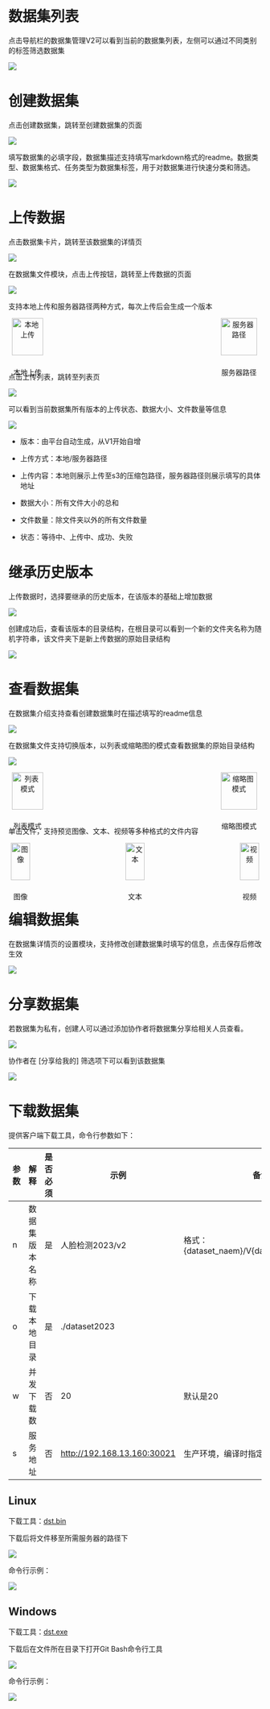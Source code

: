# 数据集列表

点击导航栏的数据集管理V2可以看到当前的数据集列表，左侧可以通过不同类别的标签筛选数据集

![](images/数据集管理/image.png)



# 创建数据集

点击创建数据集，跳转至创建数据集的页面

![](images/数据集管理/image-1.png)



填写数据集的必填字段，数据集描述支持填写markdown格式的readme。数据类型、数据集格式、任务类型为数据集标签，用于对数据集进行快速分类和筛选。

![](images/数据集管理/image-2.png)



# 上传数据

点击数据集卡片，跳转至该数据集的详情页

![](images/数据集管理/image-3.png)



在数据集文件模块，点击上传按钮，跳转至上传数据的页面

![](images/数据集管理/image-4.png)



支持本地上传和服务器路径两种方式，每次上传后会生成一个版本

<div style="display: flex; justify-content: space-between;">
  <div style="text-align: center;">
    <img src="images/数据集管理/image-5.png" alt="本地上传" style="width: 90%;"/>
    <p>本地上传</p>
  </div>
  <div style="text-align: center;">
    <img src="images/数据集管理/image-6.png" alt="服务器路径" style="width: 90%;"/>
    <p>服务器路径</p>
  </div>
</div>


点击上传列表，跳转至列表页

![](images/数据集管理/image-7.png)



可以看到当前数据集所有版本的上传状态、数据大小、文件数量等信息

![](images/数据集管理/image-8.png)

* 版本：由平台自动生成，从V1开始自增

* 上传方式：本地/服务器路径

* 上传内容：本地则展示上传至s3的压缩包路径，服务器路径则展示填写的具体地址

* 数据大小：所有文件大小的总和

* 文件数量：除文件夹以外的所有文件数量

* 状态：等待中、上传中、成功、失败



# 继承历史版本

上传数据时，选择要继承的历史版本，在该版本的基础上增加数据

![](images/数据集管理/image-9.png)

创建成功后，查看该版本的目录结构，在根目录可以看到一个新的文件夹名称为随机字符串，该文件夹下是新上传数据的原始目录结构

![](images/数据集管理/image-10.png)



# 查看数据集

在数据集介绍支持查看创建数据集时在描述填写的readme信息

![](images/数据集管理/image-11.png)

在数据集文件支持切换版本，以列表或缩略图的模式查看数据集的原始目录结构

![](images/数据集管理/image-12.png)

<div style="display: flex; justify-content: space-between;">
  <div style="text-align: center;">
    <img src="images/数据集管理/image-13.png" alt="列表模式" style="width: 90%;"/>
    <p>列表模式</p>
  </div>
  <div style="text-align: center;">
    <img src="images/数据集管理/image-14.png" alt="缩略图模式" style="width: 90%;"/>
    <p>缩略图模式</p>
  </div>
</div>


单击文件，支持预览图像、文本、视频等多种格式的文件内容

<div style="display: flex; justify-content: space-between;">
  <div style="text-align: center;">
    <img src="images/数据集管理/image-15.png" alt="图像" style="width: 90%;"/>
    <p>图像</p>
  </div>
  <div style="text-align: center;">
    <img src="images/数据集管理/image-16.png" alt="文本" style="width: 90%;"/>
    <p>文本</p>
  </div>
  <div style="text-align: center;">
    <img src="images/数据集管理/image-17.png" alt="视频" style="width: 90%;"/>
    <p>视频</p>
  </div>
</div>


# 编辑数据集

在数据集详情页的设置模块，支持修改创建数据集时填写的信息，点击保存后修改生效

![](images/数据集管理/image-18.png)



# 分享数据集

若数据集为私有，创建人可以通过添加协作者将数据集分享给相关人员查看。

![](images/数据集管理/image-19.png)

协作者在 \[分享给我的] 筛选项下可以看到该数据集

![](images/数据集管理/image-20.png)



# 下载数据集

提供客户端下载工具，命令行参数如下：

| 参数 | 解释       | 是否必须 | 示例                          | 备注                                         |
| -- | -------- | ---- | --------------------------- | ------------------------------------------ |
| n  | 数据集版本名称 | 是    | 人脸检测2023/v2                 | 格式：{dataset\_naem}/V{datset\_verson\_nmum} |
| o  | 下载本地目录   | 是    | ./dataset2023               |                                            |
| w  | 并发下载数    | 否    | 20                          | 默认是20                                      |
| s  | 服务地址     | 否    | http://192.168.13.160:30021 | 生产环境，编译时指定到生成环境                            |

## Linux
下载工具：[dst.bin](files/dst.bin)


下载后将文件移至所需服务器的路径下

![](images/数据集管理/image-21.png)

命令行示例：

![](images/数据集管理/image-22.png)



## Windows
下载工具：[dst.exe](files/dst.exe)


下载后在文件所在目录下打开Git Bash命令行工具

![](images/数据集管理/image-23.png)

命令行示例：&#x20;

![](images/数据集管理/image-24.png)

